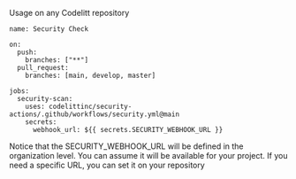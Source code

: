 Usage on any Codelitt repository

```
name: Security Check

on:
  push:
    branches: ["**"]
  pull_request:
    branches: [main, develop, master]

jobs:
  security-scan:
    uses: codelittinc/security-actions/.github/workflows/security.yml@main
    secrets:
      webhook_url: ${{ secrets.SECURITY_WEBHOOK_URL }}
```

Notice that the SECURITY_WEBHOOK_URL will be defined in the organization level. You can assume it will be available for your project.
If you need a specific URL, you can set it on your repository
